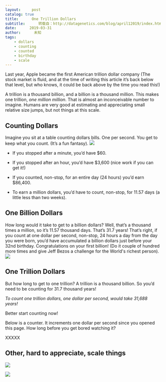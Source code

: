 ```yaml
---
layout:     post
catalog: true
title:      One Trillion Dollars
subtitle:      转载自：http://datagenetics.com/blog/april12019/index.html
date:      2019-03-31
author:      未知
tags:
    - dollars
    - counting
    - counted
    - birthday
    - scale
---
```


Last year, Apple became the first American trillion dollar company (The stock market is fluid, and at the time of writing this article it’s back below that level, but who knows, it could be back above by the time you read this!)

A trillion is a thousand billion, and a billion is a thousand million. This makes one trillion, *one million million*. That is almost an inconceivable number to imagine. Humans are very good at estimating and appreciating small relative size jumps, but not things at this scale.

## Counting Dollars

Imagine you sit at a table counting dollars bills. One per second. You get to keep what you count. (It’s a fun fantasy).
![](http://datagenetics.com/blog/april12019/counting2.gif)


- If you stopped after a minute, you’d have $60.

- If you stopped after an hour, you’d have $3,600 (nice work if you can get it!)

- If you counted, non-stop, for an entire day (24 hours) you’d earn $86,400.

- To earn a million dollars, you’d have to count, non-stop, for 11.57 days (a little less than two weeks).


## One Billion Dollars

How long would it take to get to a billion dollars? Well, that’s a thousand times a million, so it’s 11.57 thousand days. That’s 31.7 years! That’s right, if you count at one dollar per second, non-stop, 24 hours a day from the day you were born, you’d have accumulated a billion dollars just before your 32nd birthday. Congratulations on your first billion! (Do it couple of hundred more times and give Jeff Bezos a challenge for the World's richest person). 
![](http://datagenetics.com/blog/april12019/bills.png)


## One Trillion Dollars

But how long to get to one trillion? A trillion is a thousand billion. So you’d need to be counting for 31.7 thousand years!

*To count one trillion dollars, one dollar per second, would take 31,688 years!*

Better start counting now!

Below is a counter. It increments one dollar per second since you opened this page. How long before you get bored watching it?

XXXXX

## Other, hard to appreciate, scale things
![](http://datagenetics.com/blog/april12019/v1.jpg)

![](http://datagenetics.com/blog/april12019/v2.jpg)









